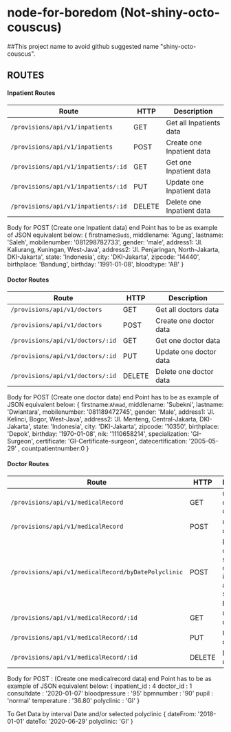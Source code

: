 # node-for-boredom (Not-shiny-octo-couscus)

##This project name to avoid github suggested name "shiny-octo-couscus".


## ROUTES

#### Inpatient Routes

| Route                                |  HTTP  | Description |
| ------------------------------------ | ------ | --------------|
| `/provisions/api/v1/inpatients`      | GET    | Get all Inpatients data
| `/provisions/api/v1/inpatients`      | POST   | Create one Inpatient data
| `/provisions/api/v1/inpatients/:id`  | GET    | Get one Inpatient data
| `/provisions/api/v1/inpatients/:id`  | PUT    | Update one Inpatient data
| `/provisions/api/v1/inpatients/:id`  | DELETE | Delete one Inpatient data

Body for POST 
(Create one Inpatient data) end Point has to be as example of JSON equivalent below:
{
        firstname:`Budi`,
        middlename: 'Agung',
        lastname: 'Saleh',
        mobilenumber: '081298782733',
        gender: 'male',
        address1: 'Jl. Kaliurang, Kuningan, West-Java',
        address2: 'Jl. Penjaringan, North-Jakarta, DKI-Jakarta',
        state: 'Indonesia',
        city: 'DKI-Jakarta',
        zipcode: '14440',
        birthplace: 'Bandung',
        birthday: '1991-01-08',
        bloodtype: 'AB'
    }

#### Doctor Routes

| Route                             |  HTTP  | Description |
| --------------------------------- | ------ | --------------|
| `/provisions/api/v1/doctors`      | GET    | Get all doctors data
| `/provisions/api/v1/doctors`      | POST   | Create one doctor data
| `/provisions/api/v1/doctors/:id`  | GET    | Get one doctor data
| `/provisions/api/v1/doctors/:id`  | PUT    | Update one doctor data
| `/provisions/api/v1/doctors/:id`  | DELETE | Delete one doctor data

Body for POST (Create one doctor data) end Point has to be as example of JSON equivalent below:
        {
            firstname:`Ahmad`,
            middlename: 'Subekni',
            lastname: 'Dwiantara',
            mobilenumber: '081189472745',
            gender: 'Male',
            address1: 'Jl. Kelinci, Bogor, West-Java',
            address2: 'Jl. Menteng, Central-Jakarta, DKI-Jakarta',
            state: 'Indonesia',
            city: 'DKI-Jakarta',
            zipcode: '10350',
            birthplace: 'Depok',
            birthday: '1970-01-08',
            nik: '1110658214',
            specialization: 'GI-Surgeon',
            certificate: 'GI-Certificate-surgeon',
            datecertification: '2005-05-29' ,
            countpatientnumber:0
        }

#### Doctor Routes

| Route                                                    |  HTTP  | Description |
| -------------------------------------------------------- | ------ | --------------|
| `/provisions/api/v1/medicalRecord`                       | GET    | Get all doctors data
| `/provisions/api/v1/medicalRecord`                       | POST   | Create one doctor data
| `/provisions/api/v1/medicalRecord/byDatePolyclinic`      | POST   | Return consult sum by date interval and/or selected polyclinic
| `/provisions/api/v1/medicalRecord/:id`                   | GET    | Get one doctor data
| `/provisions/api/v1/medicalRecord/:id`                   | PUT    | Update one doctor data
| `/provisions/api/v1/medicalRecord/:id`                   | DELETE | Delete one doctor data

Body for POST :
(Create one medicalrecord data) end Point has to be as example of JSON equivalent below:
{
    inpatient_id : 4
    doctor_id : 1
    consultdate : '2020-01-07'
    bloodpressure : '95'
    bpmnumber : '90'
    pupil : 'normal'
    temperature : '36.80'
    polyclinic : 'GI'
}

To Get Data by interval Date and/or selected polyclinic 
{
    dateFrom: '2018-01-01'
    dateTo: '2020-06-29'
    polyclinic: 'GI'
}

